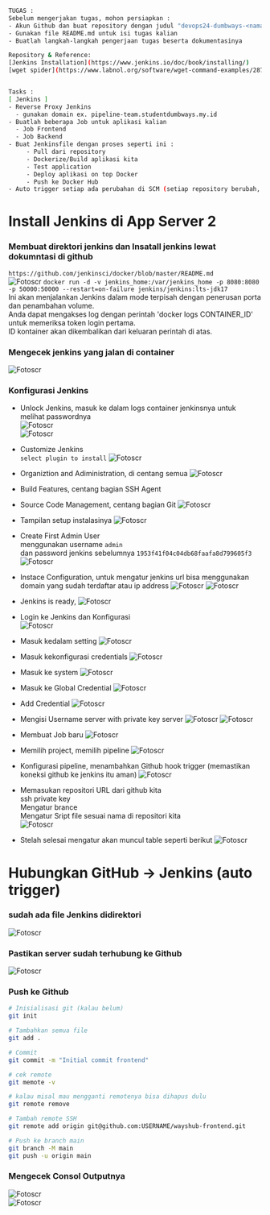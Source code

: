 ```bash
TUGAS :
Sebelum mengerjakan tugas, mohon persiapkan :
- Akun Github dan buat repository dengan judul "devops24-dumbways-<nama kalian>"
- Gunakan file README.md untuk isi tugas kalian
- Buatlah langkah-langkah pengerjaan tugas beserta dokumentasinya

Repository & Reference:
[Jenkins Installation](https://www.jenkins.io/doc/book/installing/)
[wget spider](https://www.labnol.org/software/wget-command-examples/28750/)


Tasks :
[ Jenkins ]
- Reverse Proxy Jenkins
  - gunakan domain ex. pipeline-team.studentdumbways.my.id
- Buatlah beberapa Job untuk aplikasi kalian
  - Job Frontend
  - Job Backend
- Buat Jenkinsfile dengan proses seperti ini :
     - Pull dari repository
     - Dockerize/Build aplikasi kita
     - Test application
     - Deploy aplikasi on top Docker
     - Push ke Docker Hub
- Auto trigger setiap ada perubahan di SCM (setiap repository berubah, otomatis menjalankan build)
```
# Install Jenkins di App Server 2
### Membuat direktori jenkins dan Insatall jenkins lewat dokumntasi di github  
`https://github.com/jenkinsci/docker/blob/master/README.md`  
![Fotoscr](scr/Foto-01.png)
`docker run -d -v jenkins_home:/var/jenkins_home -p 8080:8080 -p 50000:50000 --restart=on-failure jenkins/jenkins:lts-jdk17`  
Ini akan menjalankan Jenkins dalam mode terpisah dengan penerusan porta dan penambahan volume.  
Anda dapat mengakses log dengan perintah 'docker logs CONTAINER_ID' untuk memeriksa token login pertama.  
ID kontainer akan dikembalikan dari keluaran perintah di atas.

### Mengecek jenkins yang jalan di container 
![Fotoscr](scr/Foto-0.png)

### Konfigurasi Jenkins
- Unlock Jenkins, masuk ke dalam logs container jenkinsnya untuk melihat passwordnya  
  ![Fotoscr](scr/Foto-1.png)  
  ![Fotoscr](scr/Foto-2.png)  
- Customize Jenkins  
  `select plugin to install` 
  ![Fotoscr](scr/Foto-3.png)
- Organiztion and Adiministration, di centang semua
  ![Fotoscr](scr/Foto-4.png) 
- Build Features, centang bagian SSH Agent 
- Source Code Management, centang bagian Git
  ![Fotoscr](scr/Foto-5.png) 
- Tampilan setup instalasinya
  ![Fotoscr](scr/Foto-6.png)  
- Create First Admin User  
  menggunakan username 
 `admin`  
  dan password jenkins sebelumnya 
  `1953f41f04c04db68faafa8d799605f3`
  ![Fotoscr](scr/Foto-7.png)  
- Instace Configuration,
  untuk mengatur jenkins url bisa menggunakan domain yang sudah terdaftar atau ip address 
  ![Fotoscr](scr/Foto-8.png)
  ![Fotoscr](scr/Foto-8-1.png)    
- Jenkins is ready, 
  ![Fotoscr](scr/Foto-9.png)  
- Login ke Jenkins dan Konfigurasi  
  ![Fotoscr](scr/Foto-10.png)
- Masuk kedalam setting
  ![Fotoscr](scr/Foto-11.png)
- Masuk kekonfigurasi credentials
  ![Fotoscr](scr/Foto-12.png)
- Masuk ke system
  ![Fotoscr](scr/Foto-13.png)
- Masuk ke Global Credential
  ![Fotoscr](scr/Foto-14.png)
- Add Credential
  ![Fotoscr](scr/Foto-15.png)

- Mengisi Username server with private key server
  ![Fotoscr](scr/Foto-17.png)
  ![Fotoscr](scr/Foto-17-1.png)
- Membuat Job baru
  ![Fotoscr](scr/Foto-18.png)
- Memilih project, memilih pipeline
  ![Fotoscr](scr/Foto-19.png)
- Konfigurasi pipeline, menambahkan Github hook trigger (memastikan koneksi github ke jenkins itu aman)
  ![Fotoscr](scr/Foto-20.png)
- Memasukan repositori URL dari github kita  
  ssh private key  
  Mengatur brance  
  Mengatur Sript file sesuai nama di repositori kita  
  ![Fotoscr](scr/Foto-21.png)  
- Stelah selesai mengatur akan muncul table seperti berikut
  ![Fotoscr](scr/Foto-22.png)  

# Hubungkan GitHub → Jenkins (auto trigger)
### sudah ada file Jenkins didirektori 
  ![Fotoscr](scr/Foto-23.png)  
### Pastikan server sudah terhubung ke Github
  ![Fotoscr](scr/Foto-24.png)  
### Push ke Github
```bash
# Inisialisasi git (kalau belum)
git init

# Tambahkan semua file
git add .

# Commit
git commit -m "Initial commit frontend"

# cek remote
git memote -v

# kalau misal mau mengganti remotenya bisa dihapus dulu
git remote remove

# Tambah remote SSH
git remote add origin git@github.com:USERNAME/wayshub-frontend.git

# Push ke branch main
git branch -M main
git push -u origin main
```
### Mengecek Consol Outputnya 
  ![Fotoscr](scr/Foto-25.png)  
  ![Fotoscr](scr/Foto-26.png)  

### 














































